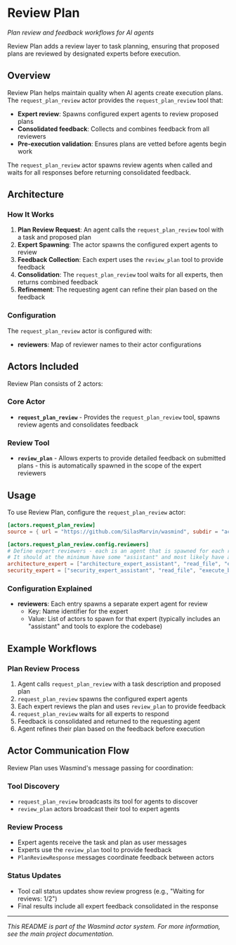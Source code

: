 # Review Plan

*Plan review and feedback workflows for AI agents*

Review Plan adds a review layer to task planning, ensuring that proposed plans are reviewed by designated experts before execution.

## Overview

Review Plan helps maintain quality when AI agents create execution plans. The `request_plan_review` actor provides the `request_plan_review` tool that:

- **Expert review**: Spawns configured expert agents to review proposed plans
- **Consolidated feedback**: Collects and combines feedback from all reviewers
- **Pre-execution validation**: Ensures plans are vetted before agents begin work

The `request_plan_review` actor spawns review agents when called and waits for all responses before returning consolidated feedback.

## Architecture

### How It Works

1. **Plan Review Request**: An agent calls the `request_plan_review` tool with a task and proposed plan
2. **Expert Spawning**: The actor spawns the configured expert agents to review
3. **Feedback Collection**: Each expert uses the `review_plan` tool to provide feedback
4. **Consolidation**: The `request_plan_review` tool waits for all experts, then returns combined feedback
5. **Refinement**: The requesting agent can refine their plan based on the feedback

### Configuration

The `request_plan_review` actor is configured with:

- **reviewers**: Map of reviewer names to their actor configurations

## Actors Included

Review Plan consists of 2 actors:

### Core Actor
- **`request_plan_review`** - Provides the `request_plan_review` tool, spawns review agents and consolidates feedback

### Review Tool
- **`review_plan`** - Allows experts to provide detailed feedback on submitted plans - this is automatically spawned in the scope of the expert reviewers

## Usage

To use Review Plan, configure the `request_plan_review` actor:

```toml
[actors.request_plan_review]
source = { url = "https://github.com/SilasMarvin/wasmind", subdir = "actors/review_plan/crates/request_plan_review" }

[actors.request_plan_review.config.reviewers]
# Define expert reviewers - each is an agent that is spawned for each request_plan_review tool call with the provided list of actors
# It should at the minimum have some "assistant" and most likely have a way to explore the codebase
architecture_expert = ["architecture_expert_assistant", "read_file", "execute_bash", ...]
security_expert = ["security_expert_assistant", "read_file", "execute_bash", ...]
```

### Configuration Explained

- **reviewers**: Each entry spawns a separate expert agent for review
  - Key: Name identifier for the expert
  - Value: List of actors to spawn for that expert (typically includes an "assistant" and tools to explore the codebase)

## Example Workflows

### Plan Review Process
1. Agent calls `request_plan_review` with a task description and proposed plan
2. `request_plan_review` spawns the configured expert agents
3. Each expert reviews the plan and uses `review_plan` to provide feedback
4. `request_plan_review` waits for all experts to respond
5. Feedback is consolidated and returned to the requesting agent
6. Agent refines their plan based on the feedback before execution

## Actor Communication Flow

Review Plan uses Wasmind's message passing for coordination:

### Tool Discovery
- `request_plan_review` broadcasts its tool for agents to discover
- `review_plan` actors broadcast their tool to expert agents

### Review Process
- Expert agents receive the task and plan as user messages
- Experts use the `review_plan` tool to provide feedback
- `PlanReviewResponse` messages coordinate feedback between actors

### Status Updates
- Tool call status updates show review progress (e.g., "Waiting for reviews: 1/2")
- Final results include all expert feedback consolidated in the response

---

*This README is part of the Wasmind actor system. For more information, see the main project documentation.*

